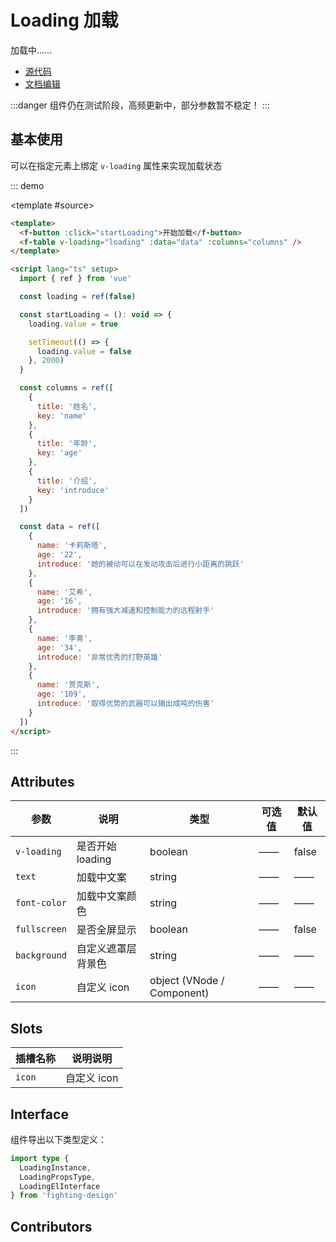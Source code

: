 # Loading 加载

加载中……

- [源代码](https://github.com/FightingDesign/fighting-design/tree/master/packages/fighting-design/loading)
- [文档编辑](https://github.com/FightingDesign/fighting-design/blob/master/docs/docs/components/loading.md)

:::danger
组件仍在测试阶段，高频更新中，部分参数暂不稳定！
:::

## 基本使用

可以在指定元素上绑定 `v-loading` 属性来实现加载状态

::: demo

<template #source>
<demo1-vue />
</template>

```html
<template>
  <f-button :click="startLoading">开始加载</f-button>
  <f-table v-loading="loading" :data="data" :columns="columns" />
</template>

<script lang="ts" setup>
  import { ref } from 'vue'

  const loading = ref(false)

  const startLoading = (): void => {
    loading.value = true

    setTimeout(() => {
      loading.value = false
    }, 2000)
  }

  const columns = ref([
    {
      title: '姓名',
      key: 'name'
    },
    {
      title: '年龄',
      key: 'age'
    },
    {
      title: '介绍',
      key: 'introduce'
    }
  ])

  const data = ref([
    {
      name: '卡莉斯塔',
      age: '22',
      introduce: '她的被动可以在发动攻击后进行小距离的跳跃'
    },
    {
      name: '艾希',
      age: '16',
      introduce: '拥有强大减速和控制能力的远程射手'
    },
    {
      name: '李青',
      age: '34',
      introduce: '非常优秀的打野英雄'
    },
    {
      name: '贾克斯',
      age: '109',
      introduce: '取得优势的武器可以输出成吨的伤害'
    }
  ])
</script>
```

:::

## Attributes

| 参数         | 说明               | 类型                       | 可选值 | 默认值 |
| ------------ | ------------------ | -------------------------- | ------ | ------ |
| `v-loading`  | 是否开始 loading   | boolean                    | ——     | false  |
| `text`       | 加载中文案         | string                     | ——     | ——     |
| `font-color` | 加载中文案颜色     | string                     | ——     | ——     |
| `fullscreen` | 是否全屏显示       | boolean                    | ——     | false  |
| `background` | 自定义遮罩层背景色 | string                     | ——     | ——     |
| `icon`       | 自定义 icon        | object (VNode / Component) | ——     | ——     |

## Slots

| 插槽名称 | 说明说明    |
| -------- | ----------- |
| `icon`   | 自定义 icon |

## Interface

组件导出以下类型定义：

```ts
import type {
  LoadingInstance,
  LoadingPropsType,
  LoadingElInterface
} from 'fighting-design'
```

## Contributors

<a href="https://github.com/Tyh2001" target="_blank">
  <f-avatar round src="https://avatars.githubusercontent.com/u/73180970?v=4" />
</a>

<a href="https://github.com/yn22638" target="_blank">
  <f-avatar round src="https://avatars.githubusercontent.com/u/48940123?v=4" />
</a>

<a href="https://github.com/Alphatrionty" target="_blank">
  <f-avatar round src="https://avatars.githubusercontent.com/u/57850101?v=4" />
</a>

<a href="https://github.com/LAINE001" target="_blank">
  <f-avatar round src="https://avatars.githubusercontent.com/u/40457081?v=4" />
</a>

<script setup lang="ts">
  import demo1Vue from './_demos/loading/demo1.vue'
</script>
